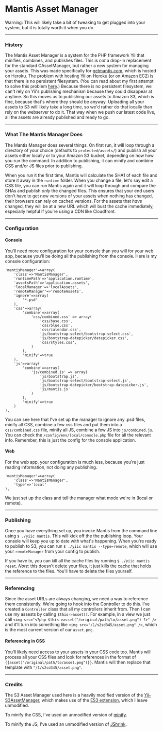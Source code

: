 Mantis Asset Manager
====================

Warning: This will likely take a bit of tweaking to get plugged into your system, but it is totally worth it when you do.

-----------	
### History
The Mantis Asset Manager is a system for the PHP framework Yii that minifies, combines, and publishes files. This is *not* a drop-in replacement for the standard CAssetManager, but rather a new system for managing your assets. This was made specifically for [getmantis.com](http://www.getmantis.com), which is hosted on Heroku. The problem with hosting Yii on Heroku (or on Amazon EC2) is that there is no persistent filesystem. (You can read about my first attempt to solve this problem [here](http://aaronfrancis.com/blog/2013/4/9/some-thoughts-about-hosting-yii-on-heroku).) Because there is no persistent filesystem, we can't rely on Yii's publishing mechanism because they could disappear at anytime. So this moves us to publishing our assets to Amazon S3, which is fine, because that's where they should be anyway. Uploading all your assets to S3 will likely take a long time, so we'd rather do that locally than rely on the webserver to do it. That way when we push our latest code live, all the assets are already published and ready to go.

--------------------------------
### What The Mantis Manager Does
The Mantis Manager does several things. On first run, it will loop through a directory of your choice (defaults to ```protected/assets/```) and publish all your assets either locally or to your Amazon S3 bucket, depending on how how you run the command. In addition to publishing, it can minify and combine CSS and/or JS files prior to publishing.

When you run it the first time, Mantis will calculate the SHA1 of each file and store it away in the ```runtime``` folder. When you change a file, let's say edit a CSS file, you can run Mantis again and it will loop through and compare the SHAs and publish _only_ the changed files. This ensures that your end users don't have to get new versions of your assets when nothing has changed, their browsers can rely on cached versions. For the assets that _have_ changed, they will be at a new URL which will bust the cache immediately, especially helpful if you're using a CDN like Cloudfront.

------------------
### Configuration

#### Console
You'll need more configuration for your console than you will for your web app, because you'll be doing all the publishing from the console. Here is my console configuration:
```
'mantisManager'=>array(
	'class'=>'MantisManager',
	'runtimePath'=>'application.runtime',
	'assetsPath'=>'application.assets',
	'localManager'=>'localAssets',
	'remoteManager'=>'remoteAssets',
	'ignore'=>array(
		'*.psd'
	),
	'css'=>array(
		'combine'=>array(
			'css/combined.css' => array(
				'css/base.css',
				'css/blue.css',
				'css/calendar.css',
				'js/bootstrap-select/bootstrap-select.css',
				'js/bootstrap-datepicker/datepicker.css',
				'css/styles.css',
			)
		),
		'minify'=>true
	),
	'js'=>array(
		'combine'=>array(
			'js/combined.js' => array(
				'js/bootstrap.js',
				'js/bootstrap-select/bootstrap-select.js',
				'js/bootstrap-datepicker/bootstrap-datepicker.js',
				'js/mantis.js'
			)
		),
		'minify'=>true
	)
),
```
You can see here that I've set up the manager to ignore any .psd files, minify all CSS, combine a few css files and put them into a ```css/combined.css``` file, minify all JS, combine a few JS into ```js/combined.js```. You can check the ```/config/env/local/console.php``` file for all the relevant info. Remember, this is just the config for the console application.

#### Web
For the web app, your configuration is much less, because you're just reading information, not doing any publishing.
```
'mantisManager'=>array(
	'class'=>'MantisManager',
	'type'=>'local'
),
```
We just set up the class and tell the manager what mode we're in (local or remote).


--------------
### Publishing
Once you have everything set up, you invoke Mantis from the command line using ```$ ./yiic mantis```. This will kick off the the publishing loop. Your console will keep you up to date with what's happening. When you're ready to publish to S3, you can run ```$ ./yiic mantis --type=remote```, which will use your ```remoteManager``` from your config to publish.

If you have to, you can kill all the cache files by running ```$ ./yiic mantis reset```. *Note:* this doesn't delete your files, it just kills the cache that holds the reference to the files. You'll have to delete the files yourself.

---------------
### Referencing
Since the asset URLs are always changing, we need a way to reference them consistently. We're going to hook into the Controller to do this. I've created a ```Controller``` class that all my controllers inherit from. Then I can use my assests by calling ```$this->asset()```. For example, in a view we just call ```<img src="<?php $this->asset("/original/path/to/asset.png") ?>" />``` and it'll turn into something like ```<img src="/1/s2sd345/asset.png" />```, which is the most current version of our ```asset.png```. 

#### Referencing in CSS
You'll likely need access to your assets in your CSS code too. Mantis will process all your CSS files and look for references in the format of ```{{asset("/original/path/to/asset.png")}}```. Mantis will then replace that template with ```"/1/s2sd345/asset.png"```.

-----------
### Credits

The S3 Asset Manager used here is a heavily modified version of the [Yii-S3AssetManager](https://github.com/andremetzen/yii-s3assetmanager), which makes use of the [ES3 extension](http://www.yiiframework.com/extension/es3), which I leave unmodified.

To minify the CSS, I've used an unmodified version of [minify](https://github.com/mrclay/minify).

To minify the JS, I've used an unmodified version of [JShrink](https://github.com/tedivm/JShrink).


